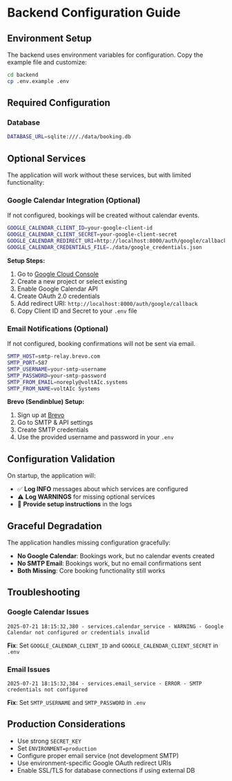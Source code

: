 # Backend Configuration Guide

## Environment Setup

The backend uses environment variables for configuration. Copy the example file and customize:

```bash
cd backend
cp .env.example .env
```

## Required Configuration

### Database
```bash
DATABASE_URL=sqlite:///./data/booking.db
```

## Optional Services

The application will work without these services, but with limited functionality:

### Google Calendar Integration (Optional)
If not configured, bookings will be created without calendar events.

```bash
GOOGLE_CALENDAR_CLIENT_ID=your-google-client-id
GOOGLE_CALENDAR_CLIENT_SECRET=your-google-client-secret
GOOGLE_CALENDAR_REDIRECT_URI=http://localhost:8000/auth/google/callback
GOOGLE_CALENDAR_CREDENTIALS_FILE=./data/google_credentials.json
```

**Setup Steps:**
1. Go to [Google Cloud Console](https://console.cloud.google.com/)
2. Create a new project or select existing
3. Enable Google Calendar API
4. Create OAuth 2.0 credentials
5. Add redirect URI: `http://localhost:8000/auth/google/callback`
6. Copy Client ID and Secret to your `.env` file

### Email Notifications (Optional)
If not configured, booking confirmations will not be sent via email.

```bash
SMTP_HOST=smtp-relay.brevo.com
SMTP_PORT=587
SMTP_USERNAME=your-smtp-username
SMTP_PASSWORD=your-smtp-password
SMTP_FROM_EMAIL=noreply@voltAIc.systems
SMTP_FROM_NAME=voltAIc Systems
```

**Brevo (Sendinblue) Setup:**
1. Sign up at [Brevo](https://www.brevo.com)
2. Go to SMTP & API settings
3. Create SMTP credentials
4. Use the provided username and password in your `.env`

## Configuration Validation

On startup, the application will:
- ✅ **Log INFO** messages about which services are configured
- ⚠️ **Log WARNINGS** for missing optional services
- 🔧 **Provide setup instructions** in the logs

## Graceful Degradation

The application handles missing configuration gracefully:

- **No Google Calendar**: Bookings work, but no calendar events created
- **No SMTP Email**: Bookings work, but no email confirmations sent
- **Both Missing**: Core booking functionality still works

## Troubleshooting

### Google Calendar Issues
```
2025-07-21 18:15:32,380 - services.calendar_service - WARNING - Google Calendar not configured or credentials invalid
```
**Fix**: Set `GOOGLE_CALENDAR_CLIENT_ID` and `GOOGLE_CALENDAR_CLIENT_SECRET` in `.env`

### Email Issues
```
2025-07-21 18:15:32,384 - services.email_service - ERROR - SMTP credentials not configured
```
**Fix**: Set `SMTP_USERNAME` and `SMTP_PASSWORD` in `.env`

## Production Considerations

- Use strong `SECRET_KEY`
- Set `ENVIRONMENT=production`
- Configure proper email service (not development SMTP)
- Use environment-specific Google OAuth redirect URIs
- Enable SSL/TLS for database connections if using external DB